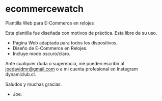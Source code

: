 # ecommercewatch
Plantilla Web para E-Commerce en relojes

Esta plantilla fue diseñada con motivos de práctica. Esta libre de su uso. 

- Página Web adaptada para todos los dispositivos.
- Diseño de E-Commerce en Relojes.
- Incluye modo oscuro/claro.

Ante cualquier duda o sugerencia, me pueden escribir al joedavidmr@gmail.com o a mi cuenta profesional en Instagram dynamiclub.cl.

Saludos y muchas gracias.

- Joe.
